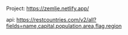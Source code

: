 Project:
https://zemlje.netlify.app/

api:
https://restcountries.com/v2/all?fields=name,capital,population,area,flag,region
